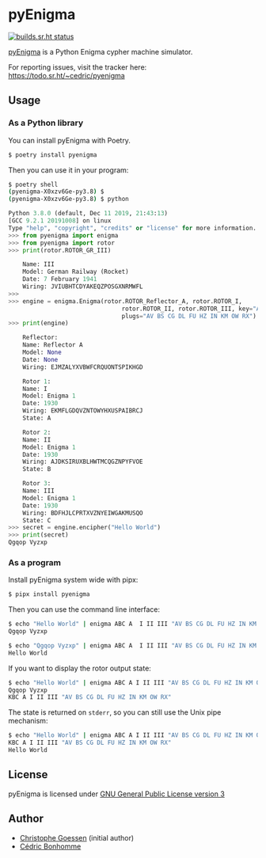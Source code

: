# pyEnigma

[![builds.sr.ht status](https://builds.sr.ht/~cedric/pyenigma.svg)](https://builds.sr.ht/~cedric/pyenigma)


[pyEnigma](https://sr.ht/~cedric/pyenigma) is a  Python Enigma cypher machine
simulator.

For reporting issues, visit the tracker here:
https://todo.sr.ht/~cedric/pyenigma


## Usage


### As a Python library

You can install pyEnigma with Poetry.

```bash
$ poetry install pyenigma
```

Then you can use it in your program:

```bash
$ poetry shell
(pyenigma-X0xzv6Ge-py3.8) $
(pyenigma-X0xzv6Ge-py3.8) $ python
```

```python
Python 3.8.0 (default, Dec 11 2019, 21:43:13)
[GCC 9.2.1 20191008] on linux
Type "help", "copyright", "credits" or "license" for more information.
>>> from pyenigma import enigma
>>> from pyenigma import rotor
>>> print(rotor.ROTOR_GR_III)

    Name: III
    Model: German Railway (Rocket)
    Date: 7 February 1941
    Wiring: JVIUBHTCDYAKEQZPOSGXNRMWFL
>>>
>>> engine = enigma.Enigma(rotor.ROTOR_Reflector_A, rotor.ROTOR_I,
                                rotor.ROTOR_II, rotor.ROTOR_III, key="ABC",
                                plugs="AV BS CG DL FU HZ IN KM OW RX")
>>> print(engine)

    Reflector:
    Name: Reflector A
    Model: None
    Date: None
    Wiring: EJMZALYXVBWFCRQUONTSPIKHGD

    Rotor 1:
    Name: I
    Model: Enigma 1
    Date: 1930
    Wiring: EKMFLGDQVZNTOWYHXUSPAIBRCJ
    State: A

    Rotor 2:
    Name: II
    Model: Enigma 1
    Date: 1930
    Wiring: AJDKSIRUXBLHWTMCQGZNPYFVOE
    State: B

    Rotor 3:
    Name: III
    Model: Enigma 1
    Date: 1930
    Wiring: BDFHJLCPRTXVZNYEIWGAKMUSQO
    State: C
>>> secret = engine.encipher("Hello World")
>>> print(secret)
Qgqop Vyzxp
```

### As a program

Install pyEnigma system wide with pipx:

```bash
$ pipx install pyenigma
```

Then you can use the command line interface:

```bash
$ echo "Hello World" | enigma ABC A  I II III "AV BS CG DL FU HZ IN KM OW RX"
Qgqop Vyzxp

$ echo "Qgqop Vyzxp" | enigma ABC A  I II III "AV BS CG DL FU HZ IN KM OW RX"
Hello World
```

If you want to display the rotor output state:

```bash
$ echo "Hello World" | enigma ABC A I II III "AV BS CG DL FU HZ IN KM OW RX" --verbose
Qgqop Vyzxp
KBC A I II III "AV BS CG DL FU HZ IN KM OW RX"
```

The state is returned on ```stderr```, so you can still use the Unix pipe mechanism:

```bash
$ echo "Hello World" | enigma ABC A I II III "AV BS CG DL FU HZ IN KM OW RX" --verbose | enigma ABC A I II III "AV BS CG DL FU HZ IN KM OW RX"
KBC A I II III "AV BS CG DL FU HZ IN KM OW RX"
Hello World
```


## License

pyEnigma is licensed under
[GNU General Public License version 3](https://www.gnu.org/licenses/gpl-3.0.html)


## Author

* [Christophe Goessen](https://github.com/cgoessen) (initial author)
* [Cédric Bonhomme](https://www.cedricbonhomme.org)
